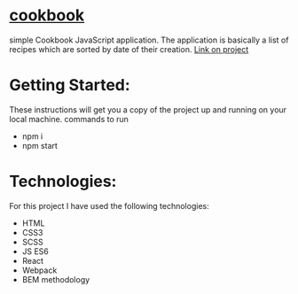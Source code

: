 # [cookbook](https://shema1.github.io/cookbook/review_build/index.html)
simple Cookbook JavaScript application. The application is basically a list of
recipes which are sorted by date of their creation.
[Link on project](https://shema1.github.io/cookbook/review_build/index.html)

# Getting Started:
These instructions will get you a copy of the project up and running on your local machine.
commands to run
* npm i
* npm start
# Technologies:
For this project I have used the following technologies:
* HTML
* CSS3
* SCSS
* JS ES6
* React
* Webpack
* BEM methodology
